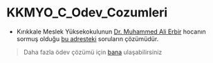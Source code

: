 # KKMYO_C_Odev_Cozumleri

- Kırıkkale Meslek Yüksekokulunun [Dr. Muhammed Ali Erbir](https://kariyer.kku.edu.tr/akademik/default.aspx?sicil=A-2917) hocanın sormuş olduğu [bu adresteki](https://www.youtube.com/watch?v=Z8rrIPvwTNk&feature=youtu.be) soruların çözümüdür.



> Daha fazla ödev çözümü için [bana](www.github.com/muhammedfurkan) ulaşabilirsiniz
